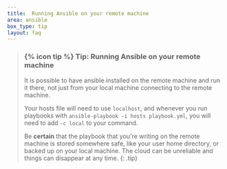 ```yaml
---
title:  Running Ansible on your remote machine
area: ansible
box_type: tip
layout: faq
---
```


> ### {% icon tip %} Tip: Running Ansible on your remote machine
> It is possible to have ansible installed on the remote machine and run it there, not just from your local machine connecting to the remote machine.
>
> Your hosts file will need to use `localhost`,  and whenever you run playbooks with `ansible-playbook -i hosts playbook.yml`, you will need to add `-c local` to your command.
>
> Be **certain** that the playbook that you're writing on the remote machine is stored somewhere safe, like your user home directory, or backed up on your local machine. The cloud can be unreliable and things can disappear at any time.
{: .tip}
